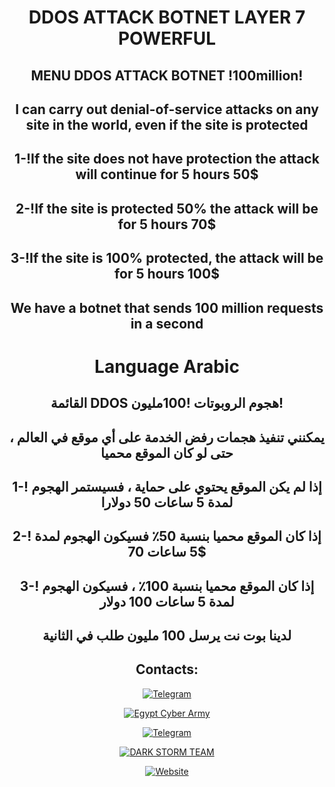 <div align=center>
 
# DDOS ATTACK BOTNET LAYER 7 POWERFUL


## MENU DDOS ATTACK BOTNET !100million!


## I can carry out denial-of-service attacks on any site in the world, even if the site is protected


## 1-!If the site does not have protection the attack will continue for 5 hours 50$


## 2-!If the site is protected 50% the attack will be for 5 hours 70$ 

## 3-!If the site is 100% protected, the attack will be for 5 hours  100$

## We have a botnet that sends 100 million requests in a second

# Language Arabic

## القائمة DDOS هجوم الروبوتات !100مليون!

## يمكنني تنفيذ هجمات رفض الخدمة على أي موقع في العالم ، حتى لو كان الموقع محميا

## 1-! إذا لم يكن الموقع يحتوي على حماية ، فسيستمر الهجوم لمدة 5 ساعات 50 دولارا

## 2-! إذا كان الموقع محميا بنسبة 50٪ فسيكون الهجوم لمدة 5 ساعات 70$ 

## 3-! إذا كان الموقع محميا بنسبة 100٪ ، فسيكون الهجوم لمدة 5 ساعات 100 دولار

## لدينا بوت نت يرسل 100 مليون طلب في الثانية


## Contacts:
[![Telegram](https://img.shields.io/badge/-Telegram-blue)](https://telegram.me/HORS_VIP)

[![Egypt Cyber Army](https://img.shields.io/badge/-Telegram-blue)](https://t.me/EGY_CYBER_ARMY)

[![Telegram](https://img.shields.io/badge/-Telegram-blue)](https://telegram.me/GLITCHAT1)

[![DARK STORM TEAM](https://img.shields.io/badge/-Telegram-blue)](https://t.me/DarkStormTeams)

[![Website](https://img.shields.io/website)](https://drsinaway.com)
